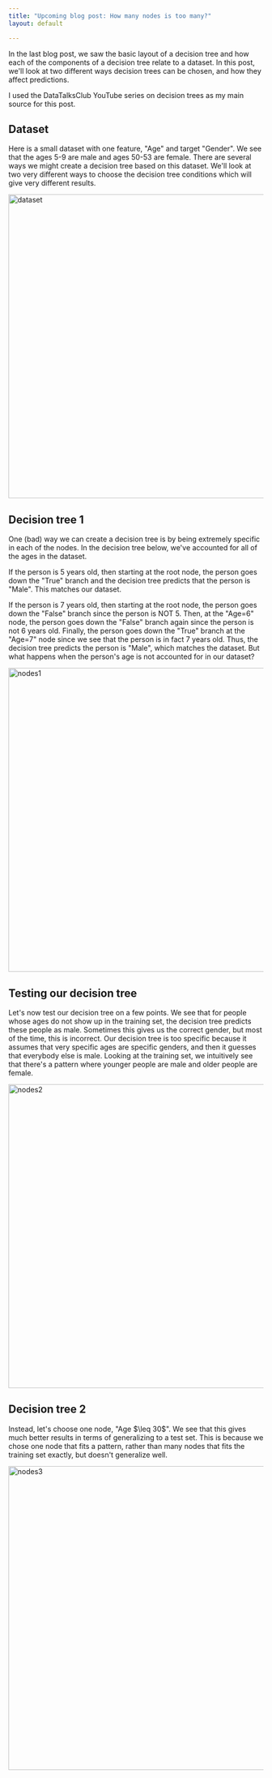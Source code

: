 ```yaml
---
title: "Upcoming blog post: How many nodes is too many?"
layout: default

---
```



In the last blog post, we saw the basic layout of a decision tree and how each of the components of a decision tree relate to a dataset. 
In this post, we'll look at two different ways decision trees can be chosen, and how they affect predictions.

I used the DataTalksClub YouTube series on decision trees as my main source for this post. 

<h2>Dataset</h2>
<p>Here is a small dataset with one feature, "Age" and target "Gender". We see that the ages 5-9 are male and ages 50-53 are female. There are several ways we might create a decision tree based on this dataset. We'll look at two very different ways to choose the decision tree conditions which will give very different results.</p>

<img src="https://user-images.githubusercontent.com/125330688/236112677-bd4a91ae-a65b-47a3-9bbd-8040527e50c4.png" alt="dataset" width="600">

<h2>Decision tree 1</h2>
<p>One (bad) way we can create a decision tree is by being extremely specific in each of the nodes. In the decision tree below, we've accounted for all of the ages in the dataset.</p>
<p>If the person is 5 years old, then starting at the root node, the person goes down the "True" branch and the decision tree predicts that the person is "Male". This matches our dataset.</p> 
<p>If the person is 7 years old, then starting at the root node, the person goes down the "False" branch since the person is NOT 5. Then, at the "Age=6" node, the person goes down the "False" branch again since the person is not 6 years old. Finally, the person goes down the "True" branch at the "Age=7" node since we see that the person is in fact 7 years old. Thus, the decision tree predicts the person is "Male", which matches the dataset. But what happens when the person's age is not accounted for in our dataset?  </p>

<img src="https://user-images.githubusercontent.com/125330688/236112680-22c26c23-1aef-4dde-a879-66f3367249d0.png" alt="nodes1" width="600">

<h2>Testing our decision tree</h2>
<p>Let's now test our decision tree on a few points. We see that for people whose ages do not show up in the training set, the decision tree predicts these people as male. Sometimes this gives us the correct gender, but most of the time, this is incorrect. Our decision tree is too specific because it assumes that very specific ages are specific genders, and then it guesses that everybody else is male. Looking at the training set, we intuitively see that there's a pattern where younger people are male and older people are female. </p>
<img src="https://user-images.githubusercontent.com/125330688/236112685-49e254b3-316d-4a9c-83e7-eab03acb7c1f.png" alt="nodes2" width="600">


<h2>Decision tree 2</h2>
<p>Instead, let's choose one node, "Age $\leq 30$". We see that this gives much better results in terms of generalizing to a test set. This is because we chose one node that fits a pattern, rather than many nodes that fits the training set exactly, but doesn't generalize well.</p>
<img src="https://user-images.githubusercontent.com/125330688/236112686-80d22ffa-37f7-43be-8c05-e3f903baeacd.png" alt="nodes3" width="600">


